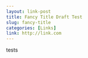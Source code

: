 ```yaml
--- 
layout: link-post 
title: Fancy Title Draft Test
slug: fancy-title 
categories: [Links] 
link: http://link.com 
--- 
```


tests